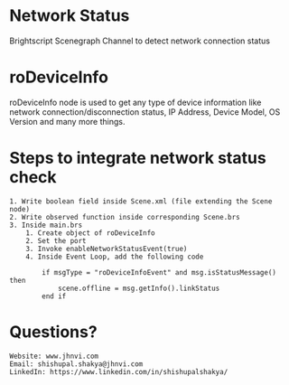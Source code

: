 # Network Status
Brightscript Scenegraph Channel to detect network connection status
# roDeviceInfo
roDeviceInfo node is used to get any type of device information like network connection/disconnection status, IP Address, Device Model, OS Version and many more things.

# Steps to integrate network status check
    1. Write boolean field inside Scene.xml (file extending the Scene node)
    2. Write observed function inside corresponding Scene.brs
    3. Inside main.brs
        1. Create object of roDeviceInfo
        2. Set the port
        3. Invoke enableNetworkStatusEvent(true)
        4. Inside Event Loop, add the following code

            if msgType = "roDeviceInfoEvent" and msg.isStatusMessage() then 
                scene.offline = msg.getInfo().linkStatus
            end if
            
# Questions?
    
    Website: www.jhnvi.com
    Email: shishupal.shakya@jhnvi.com
    LinkedIn: https://www.linkedin.com/in/shishupalshakya/